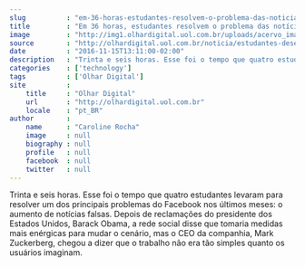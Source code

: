 ```yaml
---
slug          : "em-36-horas-estudantes-resolvem-o-problema-das-noticias-falsas-no-facebook"
title         : "Em 36 horas, estudantes resolvem o problema das notícias falsas no Facebook"
image         : "http://img1.olhardigital.uol.com.br/uploads/acervo_imagens/2016/09/20160929160745_660_420.jpg"
source        : "http://olhardigital.uol.com.br/noticia/estudantes-desenvolvem-solucao-para-o-problema-das-noticias-falsas-no-facebook/63931"
date          : "2016-11-15T13:11:00-02:00"
description   : "Trinta e seis horas. Esse foi o tempo que quatro estudantes levaram para resolver um dos principais problemas do Facebook nos últimos meses: o aumento de notícias falsas. Depois de reclamações do presidente dos Estados Unidos, Barack Obama, a rede social disse que tomaria medidas mais enérgicas para mudar o cenário, mas o CEO da companhia, Mark Zuckerberg, chegou a dizer que o trabalho não era tão simples quanto os usuários imaginam."
categories    : ['technology']
tags          : ['Olhar Digital']
site          :
    title     : "Olhar Digital"
    url       : "http://olhardigital.uol.com.br"
    locale    : "pt_BR"
author        :
    name      : "Caroline Rocha"
    image     : null
    biography : null
    profile   : null
    facebook  : null
    twitter   : null
---
```


Trinta e seis horas. Esse foi o tempo que quatro estudantes levaram para resolver um dos principais problemas do Facebook nos últimos meses: o aumento de notícias falsas. Depois de reclamações do presidente dos Estados Unidos, Barack Obama, a rede social disse que tomaria medidas mais enérgicas para mudar o cenário, mas o CEO da companhia, Mark Zuckerberg, chegou a dizer que o trabalho não era tão simples quanto os usuários imaginam.
